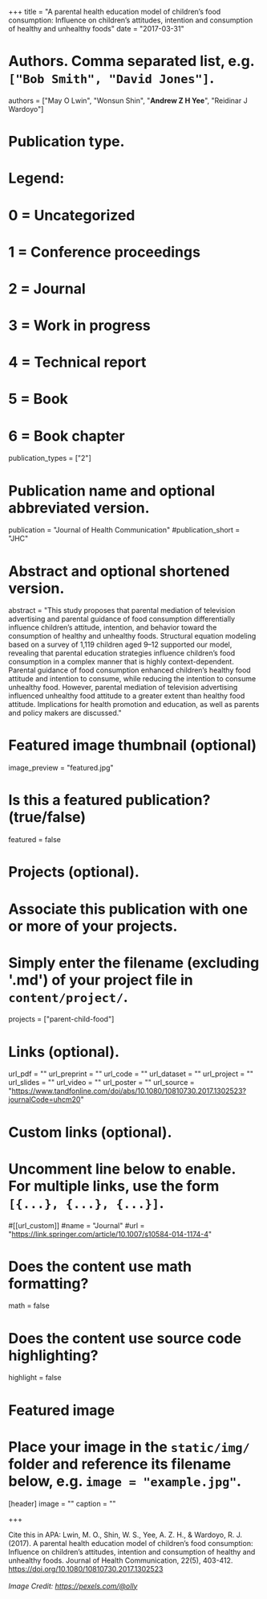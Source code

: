 +++
title = "A parental health education model of children’s food consumption: Influence on children’s attitudes, intention and consumption of healthy and unhealthy foods"
date = "2017-03-31"

# Authors. Comma separated list, e.g. `["Bob Smith", "David Jones"]`.

authors = ["May O Lwin", "Wonsun Shin", "**Andrew Z H Yee**", "Reidinar J Wardoyo"]

# Publication type.
# Legend:
# 0 = Uncategorized
# 1 = Conference proceedings
# 2 = Journal
# 3 = Work in progress
# 4 = Technical report
# 5 = Book
# 6 = Book chapter
publication_types = ["2"]

# Publication name and optional abbreviated version.
publication = "Journal of Health Communication"
#publication_short = "JHC"

# Abstract and optional shortened version.

abstract = "This study proposes that parental mediation of television advertising and parental guidance of food consumption differentially influence children’s attitude, intention, and behavior toward the consumption of healthy and unhealthy foods. Structural equation modeling based on a survey of 1,119 children aged 9–12 supported our model, revealing that parental education strategies influence children’s food consumption in a complex manner that is highly context-dependent. Parental guidance of food consumption enhanced children’s healthy food attitude and intention to consume, while reducing the intention to consume unhealthy food. However, parental mediation of television advertising influenced unhealthy food attitude to a greater extent than healthy food attitude. Implications for health promotion and education, as well as parents and policy makers are discussed."

# Featured image thumbnail (optional)
image_preview = "featured.jpg"

# Is this a featured publication? (true/false)
featured = false

# Projects (optional).
#   Associate this publication with one or more of your projects.
#   Simply enter the filename (excluding '.md') of your project file in `content/project/`.
projects = ["parent-child-food"]

# Links (optional).
url_pdf = ""
url_preprint = ""
url_code = ""
url_dataset = ""
url_project = ""
url_slides = ""
url_video = ""
url_poster = ""
url_source = "https://www.tandfonline.com/doi/abs/10.1080/10810730.2017.1302523?journalCode=uhcm20"

# Custom links (optional).
#   Uncomment line below to enable. For multiple links, use the form `[{...}, {...}, {...}]`.
#[[url_custom]]
#name = "Journal"
#url = "https://link.springer.com/article/10.1007/s10584-014-1174-4"

# Does the content use math formatting?
math = false

# Does the content use source code highlighting?
highlight = false
  
# Featured image
# Place your image in the `static/img/` folder and reference its filename below, e.g. `image = "example.jpg"`.
[header]
image = ""
caption = ""

+++

Cite this in APA: Lwin, M. O., Shin, W. S., Yee, A. Z. H., & Wardoyo, R. J. (2017). A parental health education model of children’s food consumption: Influence on children’s attitudes, intention and consumption of healthy and unhealthy foods. Journal of Health Communication, 22(5), 403-412. https://doi.org/10.1080/10810730.2017.1302523
<br/>
<br/>
*Image Credit: https://pexels.com/@olly*
